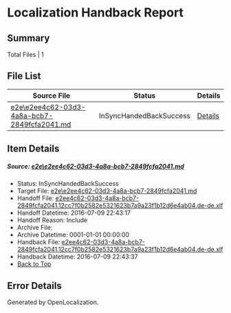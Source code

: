 # <a name='report-top'></a> Localization Handback Report

## Summary
 Total Files | 1

## File List
 Source File | Status | Details 
 ----------- | ------ | ------- 
 [e2e\e2ee4c62-03d3-4a8a-bcb7-2849fcfa2041.md](https://github.com/OpenLocalizationTestOrg/oltest/blob/e1cc6916e3c6b16285da5f194f97b788333ce58b/e2e/e2ee4c62-03d3-4a8a-bcb7-2849fcfa2041.md) | InSyncHandedBackSuccess | [Details](#201e6a593d02d3bce600c48cfba53bd813b042256)

## Item Details
##### <a name='201e6a593d02d3bce600c48cfba53bd813b042256'></a> Source: [e2e\e2ee4c62-03d3-4a8a-bcb7-2849fcfa2041.md](https://github.com/OpenLocalizationTestOrg/oltest/blob/e1cc6916e3c6b16285da5f194f97b788333ce58b/e2e/e2ee4c62-03d3-4a8a-bcb7-2849fcfa2041.md)
* Status: InSyncHandedBackSuccess
* Target File: [e2e\e2ee4c62-03d3-4a8a-bcb7-2849fcfa2041.md](https://github.com/OpenLocalizationTestOrg/oltest-dede-fly/blob/ce91df310f78f479174d97f29deb701e37a5570a/e2e/e2ee4c62-03d3-4a8a-bcb7-2849fcfa2041.md)
* Handoff File: [e2ee4c62-03d3-4a8a-bcb7-2849fcfa2041.12cc7f0b2582e5321623b7a9a23f1b12d6e4ab04.de-de.xlf](https://github.com/OpenLocalizationTestOrg/olhandoff-e2e/blob/b30344e1a3b9bd692ed72bdd287bc4809b37ea2c/ol-handoff/OpenLocalizationTestOrg/oltest-dede-fly/ci/ht/e2ee4c62-03d3-4a8a-bcb7-2849fcfa2041.12cc7f0b2582e5321623b7a9a23f1b12d6e4ab04.de-de.xlf)
* Handoff Datetime: 2016-07-09 22:43:17
* Handoff Reason: Include
* Archive File: 
* Archive Datetime: 0001-01-01 00:00:00
* Handback File: [e2ee4c62-03d3-4a8a-bcb7-2849fcfa2041.12cc7f0b2582e5321623b7a9a23f1b12d6e4ab04.de-de.xlf](https://github.com/OpenLocalizationTestOrg/olhandback-e2e/blob/3817549e3592624af693ddc0f4c8ccb25ab9c8b7/ol-handback/OpenLocalizationTestOrg/oltest-dede-fly/ci/ht/e2ee4c62-03d3-4a8a-bcb7-2849fcfa2041.12cc7f0b2582e5321623b7a9a23f1b12d6e4ab04.de-de.xlf)
* Handback Datetime: 2016-07-09 22:43:37
* [Back to Top](#report-top)


## Error Details

Generated by OpenLocalization.
